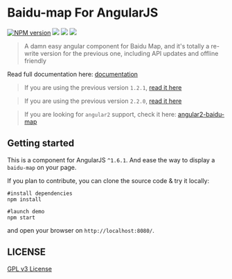 Baidu-map For AngularJS
=======================
[![NPM version][npm-image]][npm-url]
![][david-url]
![][dt-url]
![][license-url]

> A damn easy angular component for Baidu Map, and it's totally a re-write version for the previous one, including API updates and offline friendly

Read full documentation here: [documentation](http://leftstick.github.io/BaiduMapForAngularJS/)

>If you are using the previous version `1.2.1`, [read it here](https://github.com/leftstick/BaiduMapForAngularJS/tree/1.x)

>If you are using the previous version `2.2.0`, [read it here](https://github.com/leftstick/BaiduMapForAngularJS/tree/2.x)

>If you are looking for `angular2` support, check it here: [angular2-baidu-map](https://github.com/cheng-jie/angular2-baidu-map)

## Getting started

This is a component for AngularJS `^1.6.1`. And ease the way to display a `baidu-map` on your page.

If you plan to contribute, you can clone the source code & try it locally:

```shell
#install dependencies
npm install

#launch demo
npm start
```

and open your browser on `http://localhost:8080/`.


## LICENSE ##

[GPL v3 License](https://raw.githubusercontent.com/leftstick/BaiduMapForAngularJS/master/LICENSE)


[npm-url]: https://npmjs.org/package/angular-baidu-map
[npm-image]: https://img.shields.io/npm/v/angular-baidu-map.svg
[david-url]: https://david-dm.org/leftstick/BaiduMapForAngularJS.png
[dt-url]:https://img.shields.io/npm/dt/angular-baidu-map.svg
[license-url]:https://img.shields.io/npm/l/angular-baidu-map.svg
